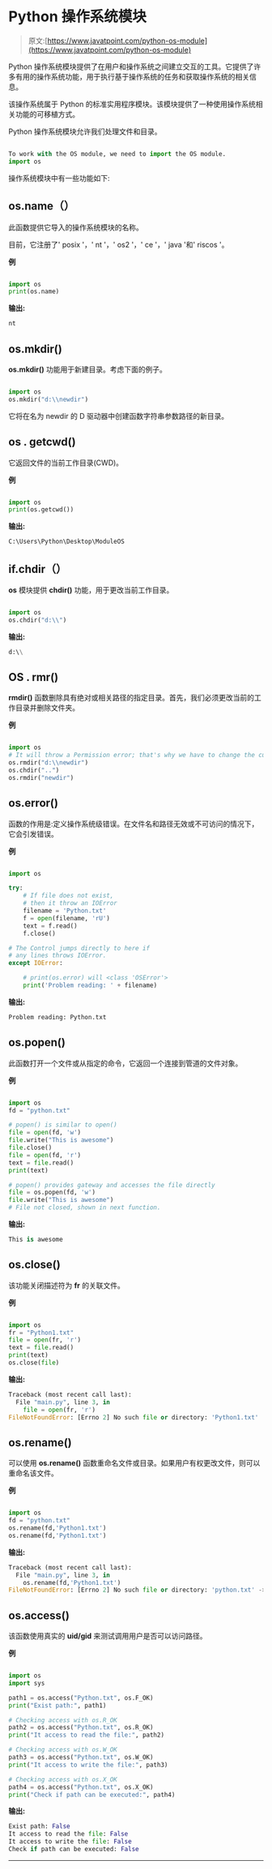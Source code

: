 # Python 操作系统模块

> 原文:[https://www.javatpoint.com/python-os-module](https://www.javatpoint.com/python-os-module)

Python 操作系统模块提供了在用户和操作系统之间建立交互的工具。它提供了许多有用的操作系统功能，用于执行基于操作系统的任务和获取操作系统的相关信息。

该操作系统属于 Python 的标准实用程序模块。该模块提供了一种使用操作系统相关功能的可移植方式。

Python 操作系统模块允许我们处理文件和目录。

```py

To work with the OS module, we need to import the OS module.
import os

```

操作系统模块中有一些功能如下:

## os.name（）

此函数提供它导入的操作系统模块的名称。

目前，它注册了' posix '，' nt '，' os2 '，' ce '，' java '和' riscos '。

**例**

```py

import os 
print(os.name) 

```

**输出:**

```py
nt

```

## os.mkdir()

**os.mkdir()** 功能用于新建目录。考虑下面的例子。

```py

import os
os.mkdir("d:\\newdir")

```

它将在名为 newdir 的 D 驱动器中创建函数字符串参数路径的新目录。

## os . getcwd()

它返回文件的当前工作目录(CWD)。

**例**

```py

import os   
print(os.getcwd())   

```

**输出:**

```py
C:\Users\Python\Desktop\ModuleOS

```

## if.chdir（）

**os** 模块提供 **chdir()** 功能，用于更改当前工作目录。

```py

import os
os.chdir("d:\\")

```

**输出:**

```py
d:\\

```

## OS . rmr()

**rmdir()** 函数删除具有绝对或相关路径的指定目录。首先，我们必须更改当前的工作目录并删除文件夹。

**例**

```py

import os
# It will throw a Permission error; that's why we have to change the current working directory.
os.rmdir("d:\\newdir")
os.chdir("..")
os.rmdir("newdir")

```

## os.error()

函数的作用是:定义操作系统级错误。在文件名和路径无效或不可访问的情况下，它会引发错误。

**例**

```py

import os

try:
    # If file does not exist,
    # then it throw an IOError
    filename = 'Python.txt'
    f = open(filename, 'rU')
    text = f.read()
    f.close()

# The Control jumps directly to here if
# any lines throws IOError.
except IOError:

    # print(os.error) will <class 'OSError'>
    print('Problem reading: ' + filename)   

```

**输出:**

```py
Problem reading: Python.txt

```

## os.popen()

此函数打开一个文件或从指定的命令，它返回一个连接到管道的文件对象。

**例**

```py

import os   
fd = "python.txt"    

# popen() is similar to open()   
file = open(fd, 'w')   
file.write("This is awesome")   
file.close()   
file = open(fd, 'r')   
text = file.read()   
print(text)   

# popen() provides gateway and accesses the file directly   
file = os.popen(fd, 'w')   
file.write("This is awesome")   
# File not closed, shown in next function.    

```

**输出:**

```py
This is awesome

```

## os.close()

该功能关闭描述符为 **fr** 的关联文件。

**例**

```py

import os   
fr = "Python1.txt"  
file = open(fr, 'r')   
text = file.read()   
print(text)   
os.close(file)     

```

**输出:**

```py
Traceback (most recent call last):
  File "main.py", line 3, in 
    file = open(fr, 'r')
FileNotFoundError: [Errno 2] No such file or directory: 'Python1.txt'

```

## os.rename()

可以使用 **os.rename()** 函数重命名文件或目录。如果用户有权更改文件，则可以重命名该文件。

**例**

```py

import os   
fd = "python.txt"  
os.rename(fd,'Python1.txt')   
os.rename(fd,'Python1.txt')   

```

**输出:**

```py
Traceback (most recent call last):
  File "main.py", line 3, in 
    os.rename(fd,'Python1.txt')
FileNotFoundError: [Errno 2] No such file or directory: 'python.txt' -> 'Python1.txt'

```

## os.access()

该函数使用真实的 **uid/gid** 来测试调用用户是否可以访问路径。

**例**

```py

import os   
import sys  

path1 = os.access("Python.txt", os.F_OK)   
print("Exist path:", path1)   

# Checking access with os.R_OK   
path2 = os.access("Python.txt", os.R_OK)   
print("It access to read the file:", path2)   

# Checking access with os.W_OK   
path3 = os.access("Python.txt", os.W_OK)   
print("It access to write the file:", path3)   

# Checking access with os.X_OK   
path4 = os.access("Python.txt", os.X_OK)   
print("Check if path can be executed:", path4)  

```

**输出:**

```py
Exist path: False
It access to read the file: False
It access to write the file: False
Check if path can be executed: False

```

* * *